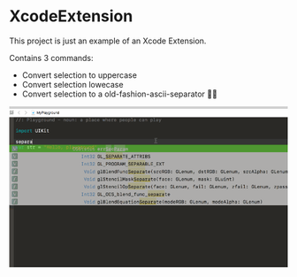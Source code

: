 # XcodeExtension

This project is just an example of an Xcode Extension.

Contains 3 commands:

* Convert selection to uppercase
* Convert selection lowecase
* Convert selection to a old-fashion-ascii-separator 🤦‍♂

![](sample.gif "Animated GIF")
